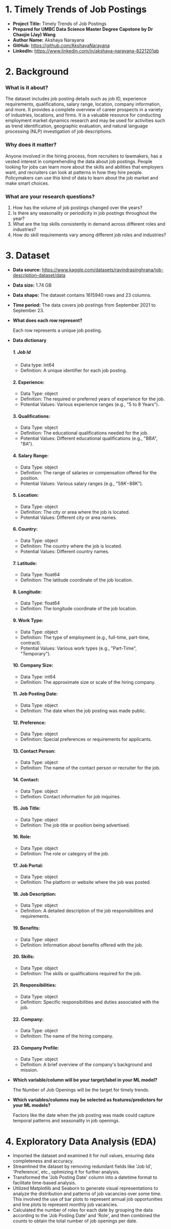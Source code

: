 # 1. Timely Trends of Job Postings
- **Project Title:** Timely Trends of Job Postings
- **Prepared for UMBC Data Science Master Degree Capstone by Dr Chaojie (Jay) Wang**
- **Author Name:** Akshaya Narayana
- **GitHub:** https://github.com/AkshayaNarayana
- **LinkedIn:** https://www.linkedin.com/in/akshaya-narayana-8221201ab

# 2. Background
### What is it about?

The dataset includes job posting details such as job ID, experience requirements, qualifications, salary range, location, company information, and more. It provides a complete overview of career prospects in a variety of industries, locations, and firms. It is a valuable resource for conducting employment market dynamics research and may be used for activities such as trend identification, geographic evaluation, and natural language processing (NLP) investigation of job descriptions.

### Why does it matter?

Anyone involved in the hiring process, from recruiters to lawmakers, has a vested interest in comprehending the data about job postings. People looking for jobs can learn more about the skills and abilities that employers want, and recruiters can look at patterns in how they hire people. Policymakers can use this kind of data to learn about the job market and make smart choices.

### What are your research questions?

1. How has the volume of job postings changed over the years?
2. Is there any seasonality or periodicity in job postings throughout the year?
3. What are the top skills consistently in demand across different roles and industries?
4. How do skill requirements vary among different job roles and industries?

# 3. Dataset
- **Data source:** https://www.kaggle.com/datasets/ravindrasinghrana/job-description-dataset/data

- **Data size:** 1.74 GB

- **Data shape:** The dataset contains 1615940 rows and 23 columns.

- **Time period:** The data covers job postings from September 2021 to September 23.

- **What does each row represent?**

  Each row represents a unique job posting.
  
- **Data dictionary**
  ##### 1. Job Id 
  - Data type: int64 
  - Definition: A unique identifier for each job posting.
   
  #### 2. Experience:
  - Data Type: object 
  - Definition: The required or preferred years of experience for the job.
  - Potential Values: Various experience ranges (e.g., "5 to 8 Years").
    
  #### 3. Qualifications:   
  - Data Type: object 
  - Definition: The educational qualifications needed for the job.
  - Potential Values: Different educational qualifications (e.g., "BBA", "BA").

  #### 4. Salary Range:
  - Data Type: object 
  - Definition: The range of salaries or compensation offered for the position.
  - Potential Values: Various salary ranges (e.g., "$59K-$88K").
  
  #### 5. Location:
  - Data Type: object 
  - Definition: The city or area where the job is located.
  - Potential Values: Different city or area names.

  #### 6. Country:
  - Data Type: object 
  - Definition: The country where the job is located.
  - Potential Values: Different country names.

  #### 7. Latitude:
  - Data Type: float64
  - Definition: The latitude coordinate of the job location.

  #### 8. Longitude:
  - Data Type: float64
  - Definition: The longitude coordinate of the job location.

  #### 9. Work Type:
  - Data Type: object
  - Definition: The type of employment (e.g., full-time, part-time, contract).
  - Potential Values: Various work types (e.g., "Part-Time", "Temporary").
    
  #### 10. Company Size:
  - Data Type: int64
  - Definition: The approximate size or scale of the hiring company.

  #### 11. Job Posting Date:
  - Data Type: object 
  - Definition: The date when the job posting was made public.

  #### 12. Preference:
  - Data Type: object 
  - Definition: Special preferences or requirements for applicants.

  #### 13. Contact Person:  
  - Data Type: object 
  - Definition: The name of the contact person or recruiter for the job.

  #### 14. Contact:  
  - Data Type: object 
  - Definition: Contact information for job inquiries.

  #### 15. Job Title:  
  - Data Type: object 
  - Definition: The job title or position being advertised.

  #### 16. Role:  
  - Data Type: object 
  - Definition: The role or category of the job.

  #### 17. Job Portal:  
  - Data Type: object 
  - Definition: The platform or website where the job was posted.

  #### 18. Job Description:  
  - Data Type: object 
  - Definition: A detailed description of the job responsibilities and requirements.

  #### 19. Benefits: 
  - Data Type: object 
  - Definition: Information about benefits offered with the job.

  #### 20. Skills:  
  - Data Type: object 
  - Definition: The skills or qualifications required for the job.

  #### 21. Responsibilities:  
  - Data Type: object 
  - Definition: Specific responsibilities and duties associated with the job.

  #### 22. Company:  
  - Data Type: object 
  - Definition: The name of the hiring company.

  #### 23. Company Profile: 
  - Data Type: object 
  - Definition: A brief overview of the company's background and mission.
 
    
- **Which variable/column will be your target/label in your ML model?**
  
  The Number of Job Openings will be the target for timely trends.

  
- **Which variables/columns may be selected as features/predictors for your ML models?**

  Factors like the date when the job posting was made could capture temporal patterns and seasonality in job openings.

# 4. Exploratory Data Analysis (EDA)
- Imported the dataset and examined it for null values, ensuring data completeness and accuracy.
- Streamlined the dataset by removing redundant fields like 'Job Id', 'Preference', etc., optimizing it for further analysis.
- Transformed the 'Job Posting Date' column into a datetime format to facilitate time-based analysis.
- Utilized Matplotlib and Seaborn to generate visual representations to analyze the distribution and patterns of job vacancies over some time. This involved the use of bar plots to represent annual job opportunities and line plots to represent monthly job vacancies.
- Calculated the number of roles for each date by grouping the data according to the 'Job Posting Date' and 'Role', and then combined the counts to obtain the total number of job openings per date.

